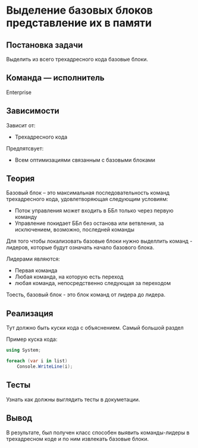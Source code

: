 # Выделение базовых блоков представление их в памяти

## Постановка задачи
Выделить из всего трехадресного кода базовые блоки.

## Команда — исполнитель
Enterprise

## Зависимости
Зависит от:
* Трехадресного кода

Предпятсвует:
* Всем оптимизациями связанным с базовыми блоками

## Теория
Базовый блок – это максимальная последовательность команд трехадресного кода, удовлетворяющая следующим условиям:
* Поток управления может входить в
ББл только через первую команду
* Управление покидает ББл без останова или ветвления, за исключением, возможно, последней команды

Для того чтобы локализовать базовые блоки нужно выделлить команд - лидеров, которые будут означать начало базового блока.

Лидерами являются:
* Первая команда
* Любая команда, на которую есть переход
* любая команда, непосредственно следующая за переходом

Тоесть, базовый блок - это блок команд от лидера до лидера.


## Реализация
Тут должно быть куски кода с объяснением. Самый большой раздел

Пример куска кода:
```csharp
using System;

foreach (var i in list)
    Console.WriteLine(i);
```

## Тесты
Узнать как должны выглядить тесты в докуметации.

## Вывод
В результате, был получен класс способен выявить команды-лидеры в трехадресном коде и по ним извлекать базовые блоки.
